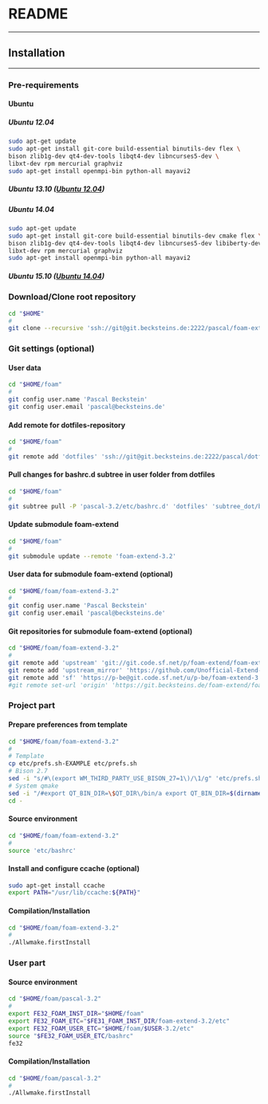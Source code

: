 # README
------

## Installation
------

### Pre-requirements

#### Ubuntu
##### Ubuntu 12.04 <a name="ubuntu1204"></a>
```bash
sudo apt-get update
sudo apt-get install git-core build-essential binutils-dev flex \
bison zlib1g-dev qt4-dev-tools libqt4-dev libncurses5-dev \
libxt-dev rpm mercurial graphviz
sudo apt-get install openmpi-bin python-all mayavi2
```
##### Ubuntu 13.10 <a name="ubuntu1310"></a> ([Ubuntu 12.04](#ubuntu1204))
##### Ubuntu 14.04 <a name="ubuntu1404"></a>
```bash
sudo apt-get update
sudo apt-get install git-core build-essential binutils-dev cmake flex \
bison zlib1g-dev qt4-dev-tools libqt4-dev libncurses5-dev libiberty-dev \
libxt-dev rpm mercurial graphviz
sudo apt-get install openmpi-bin python-all mayavi2
```
##### Ubuntu 15.10 <a name="ubuntu1510"></a> ([Ubuntu 14.04](#ubuntu1404))

### Download/Clone root repository

```bash
cd "$HOME"
#
git clone --recursive 'ssh://git@git.becksteins.de:2222/pascal/foam-extend.git' 'foam'
```

### Git settings (optional)

#### User data
```bash
cd "$HOME/foam"
#
git config user.name 'Pascal Beckstein'
git config user.email 'pascal@becksteins.de'
```
#### Add remote for dotfiles-repository
```bash
cd "$HOME/foam"
#
git remote add 'dotfiles' 'ssh://git@git.becksteins.de:2222/pascal/dotfiles.git'
```
#### Pull changes for bashrc.d subtree in user folder from dotfiles
```bash
cd "$HOME/foam"
#
git subtree pull -P 'pascal-3.2/etc/bashrc.d' 'dotfiles' 'subtree_dot/bashrc.d' --squash
```
#### Update submodule foam-extend
```bash
cd "$HOME/foam"
#
git submodule update --remote 'foam-extend-3.2'
```
#### User data for submodule foam-extend (optional)
```bash
cd "$HOME/foam/foam-extend-3.2"
#
git config user.name 'Pascal Beckstein'
git config user.email 'pascal@becksteins.de'
```
#### Git repositories for submodule foam-extend (optional)
```bash
cd "$HOME/foam/foam-extend-3.2"
#
git remote add 'upstream' 'git://git.code.sf.net/p/foam-extend/foam-extend-3.2'
git remote add 'upstream_mirror' 'https://github.com/Unofficial-Extend-Project-Mirror/foam-extend-foam-extend-3.2.git'
git remote add 'sf' 'https://p-be@git.code.sf.net/u/p-be/foam-extend-3.2'
#git remote set-url 'origin' 'https://git.becksteins.de/foam-extend/foam-extend-3.2'
```


### Project part


#### Prepare preferences from template
```bash
cd "$HOME/foam/foam-extend-3.2"
#
# Template
cp etc/prefs.sh-EXAMPLE etc/prefs.sh
# Bison 2.7
sed -i "s/#\(export WM_THIRD_PARTY_USE_BISON_27=1\)/\1/g" 'etc/prefs.sh'
# System qmake
sed -i "/#export QT_BIN_DIR=\$QT_DIR\/bin/a export QT_BIN_DIR=$(dirname $(which qmake))" 'etc/prefs.sh'
cd -
```
#### Source environment
```bash
cd "$HOME/foam/foam-extend-3.2"
#
source 'etc/bashrc'
```
#### Install and configure ccache (optional)
```bash
sudo apt-get install ccache
export PATH="/usr/lib/ccache:${PATH}"
```
#### Compilation/Installation
```bash
cd "$HOME/foam/foam-extend-3.2"
#
./Allwmake.firstInstall
```


### User part

#### Source environment
```bash
cd "$HOME/foam/pascal-3.2"
#
export FE32_FOAM_INST_DIR="$HOME/foam"
export FE32_FOAM_ETC="$FE31_FOAM_INST_DIR/foam-extend-3.2/etc"
export FE32_FOAM_USER_ETC="$HOME/foam/$USER-3.2/etc"
source "$FE32_FOAM_USER_ETC/bashrc"
fe32
```
#### Compilation/Installation
```bash
cd "$HOME/foam/pascal-3.2"
#
./Allwmake.firstInstall
```
